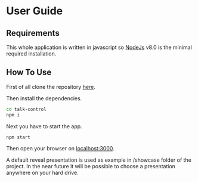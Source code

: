 # User Guide
## Requirements
This whole application is written in javascript so [NodeJs](https://nodejs.org/download/) v8.0 is the minimal required installation.
## How To Use
First of all clone the repository [here](https://github.com/sfeir-open-source/talk-control/).

Then install the dependencies.
```sh
cd talk-control
npm i
```

Next you have to start the app.
```sh
npm start
```

Then open your browser on [localhost:3000](http://localhost:3000).

A default reveal presentation is used as example in /showcase folder of the project.
In the near future it will be possible to choose a presentation anywhere on your hard drive.
